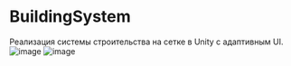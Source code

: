 # BuildingSystem
Реализация системы строительства на сетке в Unity с адаптивным UI.
![image](https://github.com/user-attachments/assets/fce18153-28b3-4f4a-82dd-aacfc50aaa93)
![image](https://github.com/user-attachments/assets/5a447041-b6ed-4dc8-9e89-e5b0b05dc7b3)
